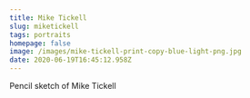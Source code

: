 ```yaml
---
title: Mike Tickell
slug: miketickell
tags: portraits
homepage: false
image: /images/mike-tickell-print-copy-blue-light-png.jpg
date: 2020-06-19T16:45:12.958Z
---
```

Pencil sketch of Mike Tickell
